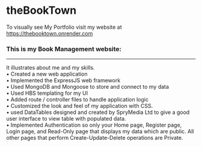 # theBookTown

To visually see My Portfolio visit my website at  https://thebooktown.onrender.com

### This is my Book Management website:
------------------------------
It illustrates about me and my skills.<br/>
•	Created a new web application </br>
•	Implemented the ExpressJS web framework </br>
•	Used MongoDB and Mongoose to store and connect to my data </br>
•	Used HBS templating for my UI </br>
•	Added route / controller files to handle application logic </br>
•	Customized the look and feel of my application with CSS. </br>
• used DataTables designed and created by SpryMedia Ltd to give a good user interface to view table with populated data. </br>
•	Implemented Authentication so only your Home page, Register page, Login page, and Read-Only page that displays my data which are public.  All other pages that perform Create-Update-Delete operations are Private.</br>

